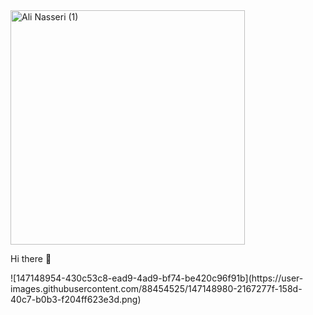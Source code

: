 <img width="375" alt="Ali Nasseri (1)" src="https://user-images.githubusercontent.com/88454525/147151669-201db999-b4ff-434c-993c-696dde81b478.png">






Hi there 👋

<!--
**ali-d-nasseri/ali-d-nasseri** is a ✨ _special_ ✨ repository because its `README.md` (this file) appears on your GitHub profile.

Here are some ideas to get you started:

- 🔭 I’m currently working on ...
- 🌱 I’m currently learning ...
- 👯 I’m looking to collaborate on ...
- 🤔 I’m looking for help with ...
- 💬 Ask me about ...
- 📫 How to reach me: ...
- 😄 Pronouns: ...
- ⚡ Fun fact: ...
-->![147148954-430c53c8-ead9-4ad9-bf74-be420c96f91b](https://user-images.githubusercontent.com/88454525/147148980-2167277f-158d-40c7-b0b3-f204ff623e3d.png)

